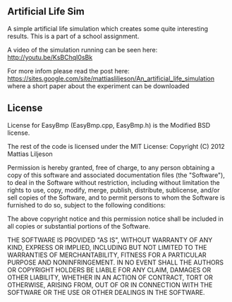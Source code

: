 ## Artificial Life Sim
A simple artificial life simulation which creates some quite interesting results. This is a part of a school assignment.

A video of the simulation running can be seen here: http://youtu.be/KsBChqI0sBk

For more infom please read the post here: https://sites.google.com/site/mattiasliljeson/An_artificial_life_simulation  where a short paper about the experiment can be downloaded
## License

License for EasyBmp (EasyBmp.cpp, EasyBmp.h) is the Modified BSD license.

The rest of the code is licensed under the MIT License:
Copyright (C) 2012 Mattias Liljeson

Permission is hereby granted, free of charge, to any person obtaining a copy of this software and associated documentation files (the "Software"), to deal in the Software without restriction, including without limitation the rights to use, copy, modify, merge, publish, distribute, sublicense, and/or sell copies of the Software, and to permit persons to whom the Software is furnished to do so, subject to the following conditions:

The above copyright notice and this permission notice shall be included in all copies or substantial portions of the Software.

THE SOFTWARE IS PROVIDED "AS IS", WITHOUT WARRANTY OF ANY KIND, EXPRESS OR IMPLIED, INCLUDING BUT NOT LIMITED TO THE WARRANTIES OF MERCHANTABILITY, FITNESS FOR A PARTICULAR PURPOSE AND NONINFRINGEMENT. IN NO EVENT SHALL THE AUTHORS OR COPYRIGHT HOLDERS BE LIABLE FOR ANY CLAIM, DAMAGES OR OTHER LIABILITY, WHETHER IN AN ACTION OF CONTRACT, TORT OR OTHERWISE, ARISING FROM, OUT OF OR IN CONNECTION WITH THE SOFTWARE OR THE USE OR OTHER DEALINGS IN THE SOFTWARE.